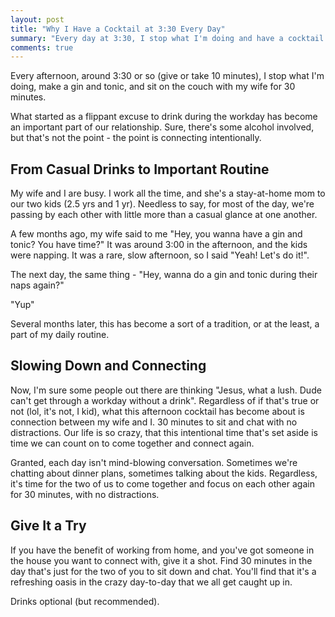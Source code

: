 ```yaml
---
layout: post
title: "Why I Have a Cocktail at 3:30 Every Day"
summary: "Every day at 3:30, I stop what I'm doing and have a cocktail. It's become an incredibly important part of my daily routine."
comments: true
---
```


Every afternoon, around 3:30 or so (give or take 10 minutes), I stop what I'm doing, make a gin and tonic, and sit on the couch with my wife for 30 minutes. 

What started as a flippant excuse to drink during the workday has become an important part of our relationship. Sure, there's some alcohol involved, but that's not the point - the point is connecting intentionally. 

## From Casual Drinks to Important Routine

My wife and I are busy. I work all the time, and she's a stay-at-home mom to our two kids (2.5 yrs and 1 yr). Needless to say, for most of the day, we're passing by each other with little more than a casual glance at one another.

A few months ago, my wife said to me "Hey, you wanna have a gin and tonic? You have time?" It was around 3:00 in the afternoon, and the kids were napping. It was a rare, slow afternoon, so I said "Yeah! Let's do it!".

The next day, the same thing - "Hey, wanna do a gin and tonic during their naps again?"

"Yup"

Several months later, this has become a sort of a tradition, or at the least, a part of my daily routine. 

## Slowing Down and Connecting

Now, I'm sure some people out there are thinking "Jesus, what a lush. Dude can't get through a workday without a drink". Regardless of if that's true or not (lol, it's not, I kid), what this afternoon cocktail has become about is connection between my wife and I. 30 minutes to sit and chat with no distractions. Our life is so crazy, that this intentional time that's set aside is time we can count on to come together and connect again.

Granted, each day isn't mind-blowing conversation. Sometimes we're chatting about dinner plans, sometimes talking about the kids. Regardless, it's time for the two of us to come together and focus on each other again for 30 minutes, with no distractions. 

## Give It a Try

If you have the benefit of working from home, and you've got someone in the house you want to connect with, give it a shot. Find 30 minutes in the day that's just for the two of you to sit down and chat. You'll find that it's a refreshing oasis in the crazy day-to-day that we all get caught up in. 

Drinks optional (but recommended).
